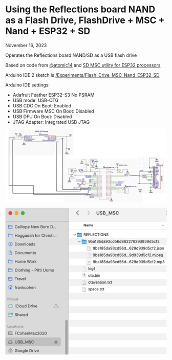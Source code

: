# Using the Reflections board NAND as a Flash Drive, FlashDrive + MSC + Nand + ESP32 + SD

November 16, 2023

Operates the Reflections board NAND/SD as a USB flash drive

Based on code from [@atomic14](https://www.youtube.com/@atomic14) and [SD MSC utility for ESP32 processors](https://github.com/atomic14/esp32-sdcard-msc/tree/main) 

Arduino IDE 2 sketch is [/Experiments/Flash_Drive_MSC_Nand_ESP32_SD](https://github.com/frankcohen/ReflectionsOS/tree/main/Experiments/Flash_Drive_MSC_Nand_ESP32_SD/NANDMSC)

Arduino IDE settings:
- Adafruit Feather ESP32-S3 No PSRAM
- USB mode: USB-OTG
- USB CDC On Boot: Enabled
- USB Firmware MSC On Boot: Disabled
- USB DFU On Boot: Disabled
- JTAG Adapter: Integrated USB JTAG

![Schematic](https://github.com/frankcohen/ReflectionsOS/blob/main/Experiments/Flash_Drive_MSC_Nand_ESP32_SD/ESP32S3_NAND_USB_schematic.jpg)

![Screen shot](https://github.com/frankcohen/ReflectionsOS/blob/main/Experiments/Flash_Drive_MSC_Nand_ESP32_SD/Nand_Flash.jpg)


